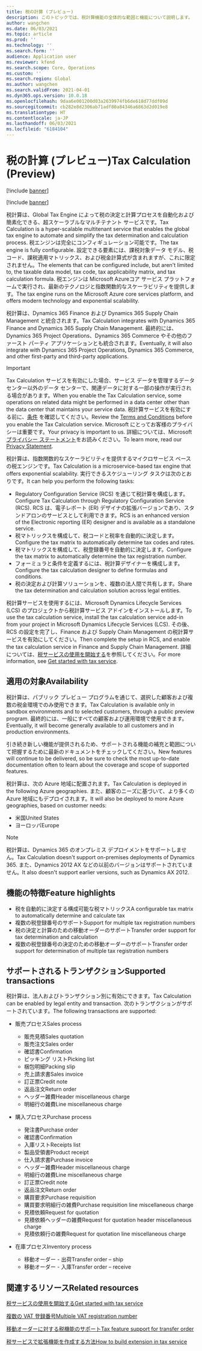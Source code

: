 ```yaml
---
title: 税の計算 (プレビュー)
description: このトピックでは、税計算機能の全体的な範囲と機能について説明します。
author: wangchen
ms.date: 06/03/2021
ms.topic: article
ms.prod: ''
ms.technology: ''
ms.search.form: ''
audience: Application user
ms.reviewer: kfend
ms.search.scope: Core, Operations
ms.custom: ''
ms.search.region: Global
ms.author: wangchen
ms.search.validFrom: 2021-04-01
ms.dyn365.ops.version: 10.0.18
ms.openlocfilehash: 9daa6e001200d03a2639974fb6de618d77ddf09d
ms.sourcegitcommit: cb282e8d2306ab71adf80a84346a6863d2d019e8
ms.translationtype: HT
ms.contentlocale: ja-JP
ms.lasthandoff: 06/03/2021
ms.locfileid: "6184104"
---
```

# <a name="tax-calculation-preview"></a><span data-ttu-id="95c25-103">税の計算 (プレビュー)</span><span class="sxs-lookup"><span data-stu-id="95c25-103">Tax Calculation (Preview)</span></span>

[!include [banner](../includes/banner.md)]

[!include [banner](../includes/preview-banner.md)]

<span data-ttu-id="95c25-104">税計算は、Global Tax Engine によって税の決定と計算プロセスを自動化および簡素化できる、超スケーラブルなマルチテナント サービスです。</span><span class="sxs-lookup"><span data-stu-id="95c25-104">Tax Calculation is a hyper-scalable multitenant service that enables the global tax engine to automate and simplify the tax determination and calculation process.</span></span> <span data-ttu-id="95c25-105">税エンジンは完全にコンフィギュレーション可能です。</span><span class="sxs-lookup"><span data-stu-id="95c25-105">The tax engine is fully configurable.</span></span> <span data-ttu-id="95c25-106">設定できる要素には、課税対象データ モデル、税コード、課税適用マトリックス、および税金計算式が含まれますが、これに限定されません。</span><span class="sxs-lookup"><span data-stu-id="95c25-106">The elements that can be configured include, but aren't limited to, the taxable data model, tax code, tax applicability matrix, and tax calculation formula.</span></span> <span data-ttu-id="95c25-107">税エンジンは  Microsoft Azureコア サービス プラットフォームで実行され、最新のテクノロジと指数関数的なスケーラビリティを提供します。</span><span class="sxs-lookup"><span data-stu-id="95c25-107">The tax engine runs on the Microsoft Azure core services platform, and offers modern technology and exponential scalability.</span></span>

<span data-ttu-id="95c25-108">税計算は、Dynamics 365 Finance および Dynamics 365 Supply Chain Management と統合されます。</span><span class="sxs-lookup"><span data-stu-id="95c25-108">Tax Calculation integrates with Dynamics 365 Finance and Dynamics 365 Supply Chain Management.</span></span> <span data-ttu-id="95c25-109">最終的には、Dynamics 365 Project Operations、Dynamics 365 Commerce やその他のファースト パーティ アプリケーションとも統合されます。</span><span class="sxs-lookup"><span data-stu-id="95c25-109">Eventually, it will also integrate with Dynamics 365 Project Operations, Dynamics 365 Commerce, and other first-party and third-party applications.</span></span>

> [!IMPORTANT]
> <span data-ttu-id="95c25-110">Tax Calculation サービスを有効にした場合、サービス データを管理するデータ センター以外のデータ センターで、関連データに対する一部の操作が実行される場合があります。</span><span class="sxs-lookup"><span data-stu-id="95c25-110">When you enable the Tax Calculation service, some operations on related data might be performed in a data center other than the data center that maintains your service data.</span></span> <span data-ttu-id="95c25-111">税計算サービスを有効にする前に、[条件](../../fin-ops-core/fin-ops/get-started/public-preview-terms.md) を確認してください。</span><span class="sxs-lookup"><span data-stu-id="95c25-111">Review the [Terms and Conditions](../../fin-ops-core/fin-ops/get-started/public-preview-terms.md) before you enable the Tax Calculation service.</span></span> <span data-ttu-id="95c25-112">Microsoft にとってお客様のプライバシーは重要です。</span><span class="sxs-lookup"><span data-stu-id="95c25-112">Your privacy is important to us.</span></span> <span data-ttu-id="95c25-113">詳細については、Microsoft [プライバシー ステートメント](https://go.microsoft.com/fwlink/?LinkId=521839)をお読みください。</span><span class="sxs-lookup"><span data-stu-id="95c25-113">To learn more, read our [Privacy Statement](https://go.microsoft.com/fwlink/?LinkId=521839).</span></span>

<span data-ttu-id="95c25-114">税計算は、指数関数的なスケーラビリティを提供するマイクロサービス ベースの税エンジンです。</span><span class="sxs-lookup"><span data-stu-id="95c25-114">Tax Calculation is a microservice-based tax engine that offers exponential scalability.</span></span> <span data-ttu-id="95c25-115">実行できるスケジューリング タスクは次のとおりです。</span><span class="sxs-lookup"><span data-stu-id="95c25-115">It can help you perform the following tasks:</span></span>

- <span data-ttu-id="95c25-116">Regulatory Configuration Service (RCS) を通じて税計算を構成します。</span><span class="sxs-lookup"><span data-stu-id="95c25-116">Configure Tax Calculation through Regulatory Configuration Service (RCS).</span></span> <span data-ttu-id="95c25-117">RCS は、電子レポート (ER) デザイナの拡張バージョンであり、スタンドアロンのサービスとして利用できます。</span><span class="sxs-lookup"><span data-stu-id="95c25-117">RCS is an enhanced version of the Electronic reporting (ER) designer and is available as a standalone service.</span></span>
- <span data-ttu-id="95c25-118">税マトリックスを構成して、税コードと税率を自動的に決定します。</span><span class="sxs-lookup"><span data-stu-id="95c25-118">Configure the tax matrix to automatically determine tax codes and rates.</span></span>
- <span data-ttu-id="95c25-119">税マトリックスを構成して、税登録番号を自動的に決定します。</span><span class="sxs-lookup"><span data-stu-id="95c25-119">Configure the tax matrix to automatically determine the tax registration number.</span></span>
- <span data-ttu-id="95c25-120">フォーミュラと条件を定義するには、税計算デザイナーを構成します。</span><span class="sxs-lookup"><span data-stu-id="95c25-120">Configure the tax calculation designer to define formulas and conditions.</span></span>
- <span data-ttu-id="95c25-121">税の決定および計算ソリューションを、複数の法人間で共有します。</span><span class="sxs-lookup"><span data-stu-id="95c25-121">Share the tax determination and calculation solution across legal entities.</span></span>

<span data-ttu-id="95c25-122">税計算サービスを使用するには、Microsoft Dynamics Lifecycle Services (LCS) のプロジェクトから税計算サービス アドインをインストールします。</span><span class="sxs-lookup"><span data-stu-id="95c25-122">To use the tax calculation service, install the tax calculation service add-in from your project in Microsoft Dynamics Lifecycle Services (LCS).</span></span> <span data-ttu-id="95c25-123">その後、RCS の設定を完了し、Finance および Supply Chain Management の税計算サービスを有効にしてください。</span><span class="sxs-lookup"><span data-stu-id="95c25-123">Then complete the setup in RCS, and enable the tax calculation service in Finance and Supply Chain Management.</span></span> <span data-ttu-id="95c25-124">詳細については、[税サービスの使用を開始する](./global-get-started-with-tax-calculation-service.md)を参照してください。</span><span class="sxs-lookup"><span data-stu-id="95c25-124">For more information, see [Get started with tax service](./global-get-started-with-tax-calculation-service.md).</span></span>

## <a name="availability"></a><span data-ttu-id="95c25-125">適用の対象</span><span class="sxs-lookup"><span data-stu-id="95c25-125">Availability</span></span>

<span data-ttu-id="95c25-126">税計算は、パブリック プレビュー プログラムを通じて、選択した顧客および複数の税金環境でのみ使用できます。</span><span class="sxs-lookup"><span data-stu-id="95c25-126">Tax Calculation is available only in sandbox environments and to selected customers, through a public preview program.</span></span> <span data-ttu-id="95c25-127">最終的には、一般にすべての顧客および運用環境で使用できます。</span><span class="sxs-lookup"><span data-stu-id="95c25-127">Eventually, it will become generally available to all customers and in production environments.</span></span>

<span data-ttu-id="95c25-128">引き続き新しい機能が提供されるため、サポートされる機能の補充と範囲について把握するために最新のドキュメントをチェックしてください。</span><span class="sxs-lookup"><span data-stu-id="95c25-128">New features will continue to be delivered, so be sure to check the most up-to-date documentation often to learn about the coverage and scope of supported features.</span></span>

<span data-ttu-id="95c25-129">税計算は、次の Azure 地域に配置されます。</span><span class="sxs-lookup"><span data-stu-id="95c25-129">Tax Calculation is deployed in the following Azure geographies.</span></span> <span data-ttu-id="95c25-130">また、顧客のニーズに基づいて、より多くの Azure 地域にもデプロイされます。</span><span class="sxs-lookup"><span data-stu-id="95c25-130">It will also be deployed to more Azure geographies, based on customer needs:</span></span>

- <span data-ttu-id="95c25-131">米国</span><span class="sxs-lookup"><span data-stu-id="95c25-131">United States</span></span>
- <span data-ttu-id="95c25-132">ヨーロッパ</span><span class="sxs-lookup"><span data-stu-id="95c25-132">Europe</span></span>

> [!NOTE]
> <span data-ttu-id="95c25-133">税計算は、Dynamics 365 のオンプレミス デプロイメントをサポートしません。</span><span class="sxs-lookup"><span data-stu-id="95c25-133">Tax Calculation doesn't support on-premises deployments of Dynamics 365.</span></span> <span data-ttu-id="95c25-134">また、Dynamics 2012 AX などの以前のバージョンはサポートされていません。</span><span class="sxs-lookup"><span data-stu-id="95c25-134">It also doesn't support earlier versions, such as Dynamics AX 2012.</span></span>

## <a name="feature-highlights"></a><span data-ttu-id="95c25-135">機能の特徴</span><span class="sxs-lookup"><span data-stu-id="95c25-135">Feature highlights</span></span>

- <span data-ttu-id="95c25-136">税を自動的に決定する構成可能な税マトリックス</span><span class="sxs-lookup"><span data-stu-id="95c25-136">A configurable tax matrix to automatically determine and calculate tax</span></span>
- <span data-ttu-id="95c25-137">複数の税登録番号のサポート</span><span class="sxs-lookup"><span data-stu-id="95c25-137">Support for multiple tax registration numbers</span></span>
- <span data-ttu-id="95c25-138">税の決定と計算のための移動オーダーのサポート</span><span class="sxs-lookup"><span data-stu-id="95c25-138">Transfer order support for tax determination and calculation</span></span>
- <span data-ttu-id="95c25-139">複数の税登録番号の決定のための移動オーダーのサポート</span><span class="sxs-lookup"><span data-stu-id="95c25-139">Transfer order support for determination of multiple tax registration numbers</span></span>

## <a name="supported-transactions"></a><span data-ttu-id="95c25-140">サポートされるトランザクション</span><span class="sxs-lookup"><span data-stu-id="95c25-140">Supported transactions</span></span>

<span data-ttu-id="95c25-141">税計算は、法人およびトランザクション別に有効にできます。</span><span class="sxs-lookup"><span data-stu-id="95c25-141">Tax Calculation can be enabled by legal entity and transaction.</span></span> <span data-ttu-id="95c25-142">次のトランザクションがサポートされています。</span><span class="sxs-lookup"><span data-stu-id="95c25-142">The following transactions are supported:</span></span>

- <span data-ttu-id="95c25-143">販売プロセス</span><span class="sxs-lookup"><span data-stu-id="95c25-143">Sales process</span></span>

    - <span data-ttu-id="95c25-144">販売見積</span><span class="sxs-lookup"><span data-stu-id="95c25-144">Sales quotation</span></span>
    - <span data-ttu-id="95c25-145">販売注文</span><span class="sxs-lookup"><span data-stu-id="95c25-145">Sales order</span></span>
    - <span data-ttu-id="95c25-146">確認書</span><span class="sxs-lookup"><span data-stu-id="95c25-146">Confirmation</span></span>
    - <span data-ttu-id="95c25-147">ピッキング リスト</span><span class="sxs-lookup"><span data-stu-id="95c25-147">Picking list</span></span>
    - <span data-ttu-id="95c25-148">梱包明細</span><span class="sxs-lookup"><span data-stu-id="95c25-148">Packing slip</span></span>
    - <span data-ttu-id="95c25-149">売上請求書</span><span class="sxs-lookup"><span data-stu-id="95c25-149">Sales invoice</span></span>
    - <span data-ttu-id="95c25-150">訂正票</span><span class="sxs-lookup"><span data-stu-id="95c25-150">Credit note</span></span>
    - <span data-ttu-id="95c25-151">返品注文</span><span class="sxs-lookup"><span data-stu-id="95c25-151">Return order</span></span>
    - <span data-ttu-id="95c25-152">ヘッダー雑費</span><span class="sxs-lookup"><span data-stu-id="95c25-152">Header miscellaneous charge</span></span>
    - <span data-ttu-id="95c25-153">明細行の雑費</span><span class="sxs-lookup"><span data-stu-id="95c25-153">Line miscellaneous charge</span></span>

- <span data-ttu-id="95c25-154">購入プロセス</span><span class="sxs-lookup"><span data-stu-id="95c25-154">Purchase process</span></span>

    - <span data-ttu-id="95c25-155">発注書</span><span class="sxs-lookup"><span data-stu-id="95c25-155">Purchase order</span></span>
    - <span data-ttu-id="95c25-156">確認書</span><span class="sxs-lookup"><span data-stu-id="95c25-156">Confirmation</span></span>
    - <span data-ttu-id="95c25-157">入庫リスト</span><span class="sxs-lookup"><span data-stu-id="95c25-157">Receipts list</span></span>
    - <span data-ttu-id="95c25-158">製品受領書</span><span class="sxs-lookup"><span data-stu-id="95c25-158">Product receipt</span></span>
    - <span data-ttu-id="95c25-159">仕入請求書</span><span class="sxs-lookup"><span data-stu-id="95c25-159">Purchase invoice</span></span>
    - <span data-ttu-id="95c25-160">ヘッダー雑費</span><span class="sxs-lookup"><span data-stu-id="95c25-160">Header miscellaneous charge</span></span>
    - <span data-ttu-id="95c25-161">明細行の雑費</span><span class="sxs-lookup"><span data-stu-id="95c25-161">Line miscellaneous charge</span></span>
    - <span data-ttu-id="95c25-162">訂正票</span><span class="sxs-lookup"><span data-stu-id="95c25-162">Credit note</span></span>
    - <span data-ttu-id="95c25-163">返品注文</span><span class="sxs-lookup"><span data-stu-id="95c25-163">Return order</span></span>
    - <span data-ttu-id="95c25-164">購買要求</span><span class="sxs-lookup"><span data-stu-id="95c25-164">Purchase requisition</span></span>
    - <span data-ttu-id="95c25-165">購買要求明細行の雑費</span><span class="sxs-lookup"><span data-stu-id="95c25-165">Purchase requisition line miscellaneous charge</span></span>
    - <span data-ttu-id="95c25-166">見積依頼</span><span class="sxs-lookup"><span data-stu-id="95c25-166">Request for quotation</span></span>
    - <span data-ttu-id="95c25-167">見積依頼ヘッダーの雑費</span><span class="sxs-lookup"><span data-stu-id="95c25-167">Request for quotation header miscellaneous charge</span></span>
    - <span data-ttu-id="95c25-168">見積依頼行の雑費</span><span class="sxs-lookup"><span data-stu-id="95c25-168">Request for quotation line miscellaneous charge</span></span>

- <span data-ttu-id="95c25-169">在庫プロセス</span><span class="sxs-lookup"><span data-stu-id="95c25-169">Inventory process</span></span>

    - <span data-ttu-id="95c25-170">移動オーダー - 出荷</span><span class="sxs-lookup"><span data-stu-id="95c25-170">Transfer order – ship</span></span>
    - <span data-ttu-id="95c25-171">移動オーダー - 入庫</span><span class="sxs-lookup"><span data-stu-id="95c25-171">Transfer order – receive</span></span>

## <a name="related-resources"></a><span data-ttu-id="95c25-172">関連するリソース</span><span class="sxs-lookup"><span data-stu-id="95c25-172">Related resources</span></span>

[<span data-ttu-id="95c25-173">税サービスの使用を開始する</span><span class="sxs-lookup"><span data-stu-id="95c25-173">Get started with tax service</span></span>](./global-get-started-with-tax-calculation-service.md)

[<span data-ttu-id="95c25-174">複数の VAT 登録番号</span><span class="sxs-lookup"><span data-stu-id="95c25-174">Multiple VAT registration number</span></span>](./emea-multiple-vat-registration-numbers.md)

[<span data-ttu-id="95c25-175">移動オーダーに対する税機能のサポート</span><span class="sxs-lookup"><span data-stu-id="95c25-175">Tax feature support for transfer order</span></span>](./tasks/tax-feature-support-for-transfer-order.md)

[<span data-ttu-id="95c25-176">税サービスで拡張機能を作成する方法</span><span class="sxs-lookup"><span data-stu-id="95c25-176">How to build extension in tax service</span></span>](./tax-service-add-data-fields-tax-integration-by-extension.md)
